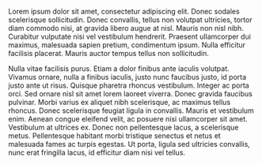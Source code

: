 Lorem ipsum dolor sit amet, consectetur adipiscing elit. Donec sodales scelerisque sollicitudin. Donec convallis, tellus non volutpat ultricies, tortor diam commodo nisi, at gravida libero augue at nisl. Mauris non nisl nibh. Curabitur vulputate nisi vel vestibulum hendrerit. Praesent ullamcorper dui maximus, malesuada sapien pretium, condimentum ipsum. Nulla efficitur facilisis placerat. Mauris auctor tempus tellus non sollicitudin.

Nulla vitae facilisis purus. Etiam a dolor finibus ante iaculis volutpat. Vivamus ornare, nulla a finibus iaculis, justo nunc faucibus justo, id porta justo ante ut risus. Quisque pharetra rhoncus vestibulum. Integer ac porta orci. Sed ornare nisl sit amet lorem laoreet viverra. Donec gravida faucibus pulvinar. Morbi varius ex aliquet nibh scelerisque, ac maximus tellus rhoncus. Donec scelerisque feugiat ligula in convallis. Mauris et vestibulum enim. Aenean congue eleifend velit, ac posuere nisi ullamcorper sit amet. Vestibulum at ultrices ex. Donec non pellentesque lacus, a scelerisque metus. Pellentesque habitant morbi tristique senectus et netus et malesuada fames ac turpis egestas. Ut porta, ligula sed ultricies convallis, nunc erat fringilla lacus, id efficitur diam nisi vel tellus.
